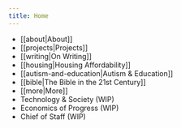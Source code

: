 ```yaml
---
title: Home
---
```


- [[about|About]]
- [[projects|Projects]]
- [[writing|On Writing]]
- [[housing|Housing Affordability]]
- [[autism-and-education|Autism & Education]]
- [[bible|The Bible in the 21st Century]]
- [[more|More]]
- Technology & Society (WIP)
- Economics of Progress (WIP)
- Chief of Staff (WIP)

